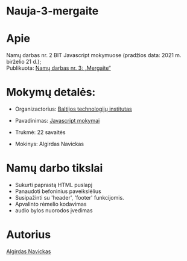 # Nauja-3-mergaite
# Apie

Namų darbas nr. 2 BIT Javascript mokymuose (pradžios data: 2021 m. birželio 21 d.);<br>
Publikuota: [Namų darbas nr. 3: „Mergaite“]( https://algis1978.github.io/Nauja-3-mergaite/)

# Mokymų detalės:

* Organizactorius:
[Baltijos technologijų institutas](https://bit.lt/)


* Pavadinimas:
[Javascript mokymai](https://bit.lt/studijos/javascript-studijos/)


* Trukmė:
22 savaitės

* Mokinys:
Algirdas Navickas
# Namų darbo tikslai
- Sukurti paprastą HTML puslapį
- Panaudoti befoninius paveikslėlius
- Susipažinti su 'header', 'footer' funkcijomis.
- Apvalinto rėmelio kodavimas
- audio bylos nuorodos įvedimas

# Autorius

[Algirdas Navickas](https://github.com/algis1978) 

